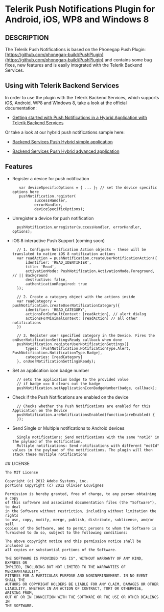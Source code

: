# Telerik Push Notifications Plugin for Android, iOS, WP8 and Windows 8

## DESCRIPTION

The Telerik Push Notifications is based on the Phonegap Push Plugin: [https://github.com/phonegap-build/PushPlugin](https://github.com/phonegap-build/PushPlugin) and contains some bug fixes, new features and is easily integrated with the Telerik Backend Services.

## Using with Telerik Backend Services

In order to use the plugin with the Telerik Backend Services, which supports iOS, Android, WP8 and Windows 8, take a look at the official documentation:

- [Getting started with Push Notifications in a Hybrid Application with Telerik Backend Services](http://docs.telerik.com/platform/backend-services/getting-started/push-notifications/integrating-push-hybrid)

Or take a look at our hybrid push notifications sample here:

- [Backend Services Push Hybrid simple application](https://github.com/telerik/backend-services-push-hybrid)

- [Backend Services Push Hybrid advanced application](https://github.com/telerik/backend-services-push-hybrid-advanced)

## Features

- Register a device for push notification

         var deviceSpecificOptions = { ... }; // set the device specific options here
		 pushNotification.register(
    			successHandler,
    			errorHandler,
    			deviceSpecificOptions);

- Unregister a device for push notification

		pushNotification.unregister(successHandler, errorHandler, options);

		
- iOS 8 interactive Push Support (coming soon)

		// 1. Configure Notification Action objects - these will be translated to native iOS 8 notification actions
		var readAction = pushNotification.createUserNotificationAction({ 
    		identifier: 'READ_IDENTIFIER', 
    		title: 'Read', 
    		activationMode: PushNotification.ActivationMode.Foreground, // || Background 
    		destructive: false, 
    		authenticationRequired: true 
		}); 
 
		// 2. Create a category object with the actions inside
		var readCategory = pushNotification.createUserNotificationCategory({ 
    		identifier: 'READ_CATEGORY', 
    		actionsForDefaultContext: [readAction], // alert dialog 
    		actionsForMinimalContext: [readAction] // all other notifications 
		}) 
 
		// 3. Register user specified category in the Device. Fires the onUserNotificationSettingsReady callback when done 
		pushNotification.registerUserNotificationSettings({ 
    		types: [PushNotification.NotificationType.Alert, PushNotification.NotificationType.Badge], 
    		categories: [readCategory]
		}, onUserNotificationSettingsReady); 
            

- Set an application icon badge number

		// sets the application badge to the provided value 
		// if badge === 0 clears out the badge 
		pushNotification.setApplicationIconBadgeNumber(badge, callback);
 

- Check if the Push Notifications are enabled on the device

		// Checks whether the Push Notifications are enabled for this Application on the Device 
		pushNotification.areNotificationsEnabled(function(areEnabled) {
		});


- Send Single or Multiple notifications to Android devices

		Single notifications: Send notifications with the same "notId" in the payload of the notification.
		Multiple notifications: Send notifications with different "notId" values in the payload of the notifications. The plugin will then stack these multiple notifications

##<a name="license"></a> LICENSE

	The MIT License

	Copyright (c) 2012 Adobe Systems, inc.
	portions Copyright (c) 2012 Olivier Louvignes

	Permission is hereby granted, free of charge, to any person obtaining a copy
	of this software and associated documentation files (the "Software"), to deal
	in the Software without restriction, including without limitation the rights
	to use, copy, modify, merge, publish, distribute, sublicense, and/or sell
	copies of the Software, and to permit persons to whom the Software is
	furnished to do so, subject to the following conditions:

	The above copyright notice and this permission notice shall be included in
	all copies or substantial portions of the Software.

	THE SOFTWARE IS PROVIDED "AS IS", WITHOUT WARRANTY OF ANY KIND, EXPRESS OR
	IMPLIED, INCLUDING BUT NOT LIMITED TO THE WARRANTIES OF MERCHANTABILITY,
	FITNESS FOR A PARTICULAR PURPOSE AND NONINFRINGEMENT. IN NO EVENT SHALL THE
	AUTHORS OR COPYRIGHT HOLDERS BE LIABLE FOR ANY CLAIM, DAMAGES OR OTHER
	LIABILITY, WHETHER IN AN ACTION OF CONTRACT, TORT OR OTHERWISE, ARISING FROM,
	OUT OF OR IN CONNECTION WITH THE SOFTWARE OR THE USE OR OTHER DEALINGS IN
	THE SOFTWARE.